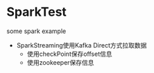 # SparkTest
some spark example  
- SparkStreaming使用Kafka Direct方式拉取数据  
  - 使用checkPoint保存offset信息  
  - 使用zookeeper保存信息  
